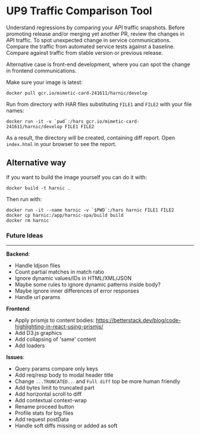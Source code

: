 # UP9 Traffic Comparison Tool

Understand regressions by comparing your API traffic snapshots. 
Before promoting release and/or merging yet another PR, review the changes in API traffic. To spot unexpected change in service communications.
Compare the traffic from automated service tests against a baseline. 
Compare against traffic from stable version or previous release.

Alternative case is front-end development, where you can spot the change in frontend communications.


Make sure your image is latest:
```shell
docker pull gcr.io/mimetic-card-241611/harnic/develop
```

Run from directory with HAR files substituting `FILE1` and `FILE2` with your file names:

```shell
docker run -it -v `pwd`:/hars gcr.io/mimetic-card-241611/harnic/develop FILE1 FILE2
```

As a result, the directory will be created, containing diff report. Open `index.html` in your browser to see the report.

## Alternative way
If you want to build the image yourself you can do it with:

```
docker build -t harnic .
```

Then run with:
```
docker run -it --name harnic -v `$PWD`:/hars harnic FILE1 FILE2
docker cp harnic:/app/harnic-spa/build build
docker rm harnic
```


### Future Ideas

---

**Backend**:
- Handle ldjson files
- Count partial matches in match ratio
- Ignore dynamic values/IDs in HTML/XML/JSON
- Maybe some rules to ignore dynamic patterns inside body?
- Maybe ignore inner differences of error responses
- Handle url params


**Frontend**:

- Apply prismjs to content bodies: https://betterstack.dev/blog/code-highlighting-in-react-using-prismjs/
- Add D3.js graphics
- Add collapsing of 'same' content
- Add loaders


**Issues**:
- Query params compare only keys
- Add req/resp body to modal header title
- Change `...TRUNCATED..`. and `Full diff` top be more human friendly
- Add bytes limit to truncated part
- Add horizontal scroll to diff
- Add contextual context-wrap
- Rename proceed button
- Profile stats for big files
- Add request postData
- Handle soft diffs missing or added as soft
